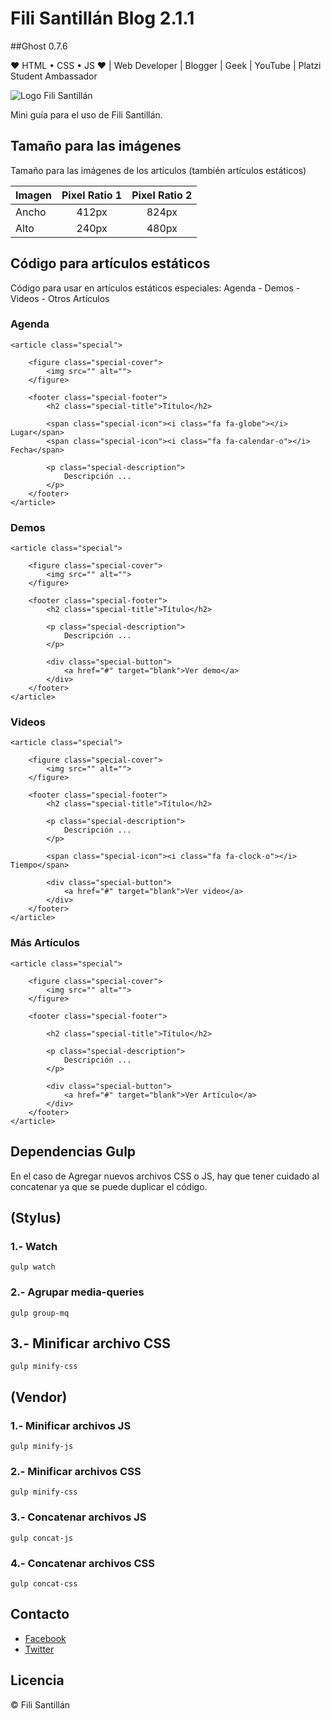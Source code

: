 # Fili Santillán Blog 2.1.1
##Ghost 0.7.6

❤ HTML • CSS • JS ❤ | Web Developer | Blogger | Geek | YouTube | Platzi Student Ambassador

![Logo Fili Santillán](https://s-media-cache-ak0.pinimg.com/originals/4b/2a/8a/4b2a8aedb10dc94db8b720acfecf703a.png)

Mini guía para el uso de Fili Santillán.

## Tamaño para las imágenes 

Tamaño para las imágenes de los artículos (también artículos estáticos)

| Imagen        | Pixel Ratio 1 | Pixel Ratio 2 |
| ------------- |:-------------:| :------------:|
| Ancho         | 412px         | 824px         |
| Alto          | 240px         | 480px         |

## Código para artículos estáticos

Código para usar en artículos estáticos especiales: Agenda - Demos - Videos - Otros Artículos

### Agenda
```
<article class="special">

    <figure class="special-cover">
        <img src="" alt="">
    </figure>

    <footer class="special-footer">
        <h2 class="special-title">Título</h2>

        <span class="special-icon"><i class="fa fa-globe"></i> Lugar</span>
        <span class="special-icon"><i class="fa fa-calendar-o"></i> Fecha</span>

        <p class="special-description">
            Descripción ...
        </p>
    </footer>
</article>
```

### Demos
```
<article class="special">

    <figure class="special-cover">
        <img src="" alt="">
    </figure>

    <footer class="special-footer">
        <h2 class="special-title">Título</h2>

        <p class="special-description">
            Descripción ...
        </p>

        <div class="special-button">
            <a href="#" target="blank">Ver demo</a>
        </div>
    </footer>
</article>

```

### Videos
```
<article class="special">

    <figure class="special-cover">
        <img src="" alt="">
    </figure>

    <footer class="special-footer">
        <h2 class="special-title">Título</h2>

        <p class="special-description">
            Descripción ... 
        </p>

        <span class="special-icon"><i class="fa fa-clock-o"></i> Tiempo</span>

        <div class="special-button">
            <a href="#" target="blank">Ver video</a>
        </div>
    </footer>
</article>
```

### Más Artículos
```
<article class="special">

    <figure class="special-cover">
        <img src="" alt="">
    </figure>

    <footer class="special-footer">

        <h2 class="special-title">Título</h2>

        <p class="special-description">
            Descripción ...
        </p>

        <div class="special-button">
            <a href="#" target="blank">Ver Artículo</a>
        </div>
    </footer>
</article>
```

## Dependencias Gulp

En el caso de Agregar nuevos archivos CSS o JS, hay que tener cuidado al concatenar ya que se puede duplicar el código.

## (Stylus)

### 1.- Watch
```
gulp watch
```

### 2.- Agrupar media-queries
```
gulp group-mq
```

## 3.- Minificar archivo CSS
```
gulp minify-css
```

## (Vendor)

### 1.- Minificar archivos JS
```
gulp minify-js
```

### 2.- Minificar archivos CSS
```
gulp minify-css
```

### 3.- Concatenar archivos JS
```
gulp concat-js
```

### 4.- Concatenar archivos CSS
```
gulp concat-css
```

## Contacto

* [Facebook](https://www.facebook.com/FiliSantillanMX)
* [Twitter](https://twitter.com/FiliMX)

## Licencia

© Fili Santillán